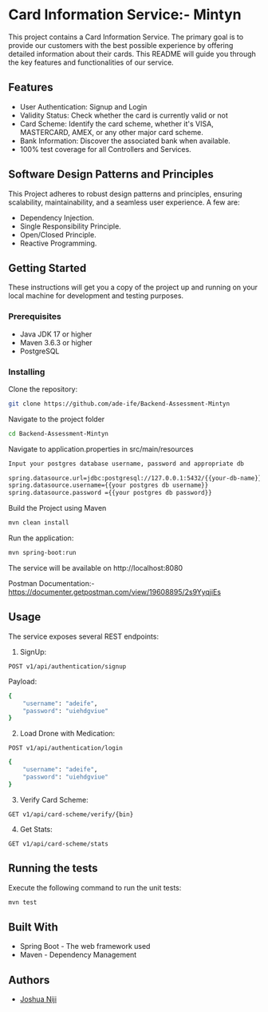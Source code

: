 # Card Information Service:- Mintyn 

This project contains a Card Information Service. The primary goal is to provide our customers with the best possible experience by offering detailed information about their cards. This README will guide you through the key features and functionalities of our service. 

## Features

- User Authentication: Signup and Login
- Validity Status: Check whether the card is currently valid or not
- Card Scheme: Identify the card scheme, whether it's VISA, MASTERCARD, AMEX, or any other major card scheme.
- Bank Information: Discover the associated bank when available.
- 100% test coverage for all Controllers and Services.

## Software Design Patterns and Principles

This Project adheres to robust design patterns and principles, ensuring scalability, maintainability, and a seamless user experience. A few are:

- Dependency Injection.
- Single Responsibility Principle. 
- Open/Closed Principle.
- Reactive Programming.


## Getting Started

These instructions will get you a copy of the project up and running on your local machine for development and testing purposes.

### Prerequisites

- Java JDK 17 or higher
- Maven 3.6.3 or higher
- PostgreSQL


### Installing

Clone the repository:

```bash
git clone https://github.com/ade-ife/Backend-Assessment-Mintyn
```

Navigate to the project folder 
```bash
cd Backend-Assessment-Mintyn
```

Navigate to application.properties in src/main/resources
```bash
Input your postgres database username, password and appropriate db

spring.datasource.url=jdbc:postgresql://127.0.0.1:5432/{{your-db-name}}
spring.datasource.username={{your postgres db username}}
spring.datasource.password ={{your postgres db password}}
```

Build the Project using Maven
```bash
mvn clean install
```

Run the application:
```bash
mvn spring-boot:run
```
The service will be available on http://localhost:8080

Postman Documentation:- https://documenter.getpostman.com/view/19608895/2s9YyqjiEs

## Usage
The service exposes several REST endpoints:

1. SignUp:

`POST v1/api/authentication/signup`

Payload:
```bash
{
    "username": "adeife",
    "password": "uiehdgviue"
}
```

2. Load Drone with Medication:

`POST v1/api/authentication/login`
```bash
{
    "username": "adeife",
    "password": "uiehdgviue"
}
```
3. Verify Card Scheme:

`GET v1/api/card-scheme/verify/{bin}`

4. Get Stats:

`GET v1/api/card-scheme/stats`

## Running the tests
Execute the following command to run the unit tests:

```bash
mvn test
```
## Built With
- Spring Boot - The web framework used
- Maven - Dependency Management

## Authors
- [Joshua Niji](https://www.linkedin.com/in/joshua-adeniji/)  

